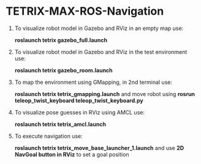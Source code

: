 # TETRIX-MAX-ROS-Navigation


1) To visualize robot model in Gazebo and RViz in an empty map use:
      
      **roslaunch tetrix gazebo_full.launch**


2) To visualize robot model in Gazebo and RViz in the test environment use:
      
      **roslaunch tetrix gazebo_room.launch**


3) To map the environment using GMapping, in 2nd terminal use:
      
      **roslaunch tetrix tetrix_gmapping.launch** 
      and move robot using **rosrun teleop_twist_keyboard teleop_twist_keyboard.py** 


4) To visualize pose guesses in RViz using AMCL use:
      
      **roslaunch tetrix tetrix_amcl.launch** 


5) To execute navigation use:

      **roslaunch tetrix tetrix_move_base_launcher_1.launch** 
      and use **2D NavGoal button in RViz** to set a goal position


      
      





